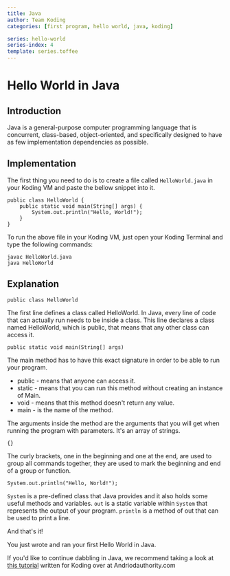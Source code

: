 ```yaml
---
title: Java
author: Team Koding
categories: [first program, hello world, java, koding]

series: hello-world
series-index: 4
template: series.toffee
---
```


# Hello World in Java

## Introduction

Java is a general-purpose computer programming language that is concurrent, class-based, object-oriented, and specifically designed to have as few implementation dependencies as possible.

## Implementation

The first thing you need to do is to create a file called `HelloWorld.java` in your Koding VM and paste the bellow snippet into it.

```
public class HelloWorld {
    public static void main(String[] args) {
        System.out.println("Hello, World!");
    }
}
```

To run the above file in your Koding VM, just open your Koding Terminal and type the following commands:

```
javac HelloWorld.java
java HelloWorld
```

## Explanation

```
public class HelloWorld
```

The first line defines a class called HelloWorld. In Java, every line of code that can actually run needs to be inside a class. This line declares a class named HelloWorld, which is public, that means that any other class can access it.

```
public static void main(String[] args)
```

The main method has to have this exact signature in order to be able to run your program.

* public - means that anyone can access it.
* static  - means that you can run this method without creating an instance of Main.
* void - means that this method doesn't return any value.
* main - is the name of the method.

The arguments inside the method are the arguments that you will get when running the program with parameters. It's an array of strings.

```
{}
```

The curly brackets, one in the beginning and one at the end, are used to group all commands together, they are used to mark the beginning and end of a
group or function.

```
System.out.println("Hello, World!");
```

`System` is a pre-defined class that Java provides and it also holds some useful methods and variables. `out` is a static variable within `System` that represents the output of your program. `println` is a method of out that can be used to print a line.

And that's it!

You just wrote and ran your first Hello World in Java.

If you'd like to continue dabbling in Java, we recommend taking a look at [this tutorial](http://www.androidauthority.com/java-tutorial-beginners-582147/) written for Koding over at Andriodauthority.com
